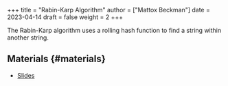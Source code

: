 +++
title = "Rabin-Karp Algorithm"
author = ["Mattox Beckman"]
date = 2023-04-14
draft = false
weight = 2
+++

The Rabin-Karp algorithm uses a rolling hash function to find a string within another string.


## Materials {#materials}

-   [Slides](/slides/rabin-karp.pdf)
